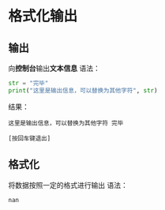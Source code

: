 # 格式化输出

## 输出
向**控制台**输出**文本信息**
语法：
```python
str = "完毕"
print("这里是输出信息，可以替换为其他字符", str)
```
结果：
```
这里是输出信息，可以替换为其他字符 完毕

[按回车键退出]
```

## 格式化
将数据按照一定的格式进行输出
语法：
```python
nan
```
<!--stackedit_data:
eyJoaXN0b3J5IjpbMTQ2NzE0OTg3NF19
-->